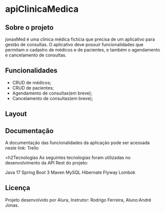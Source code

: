 <h1>apiClinicaMedica</h1>

<h2>Sobre o projeto</h2>
jonaxMed é uma clínica médica fictícia que precisa de um aplicativo para gestão de consultas. O aplicativo deve possuir funcionalidades que permitam o cadastro de médicos e de pacientes, e também o agendamento e cancelamento de consultas.

<h2>Funcionalidades</h2>
<ul>
 <li>CRUD de médicos;</li>
 <li>CRUD de pacientes;</li>
 <li>Agendamento de consultas(em breve);</li>
 <li>Cancelamento de consultas(em breve);</li>
</ul>

<h2>Layout</h2>


<h2>Documentação</h2>
A documentação das funcionalidades da aplicação pode ser acessada neste link: Trello

<h2Tecnologias</h2>
As seguintes tecnologias foram utilizadas no desenvolvimento da API Rest do projeto:

Java 17
Spring Boot 3
Maven
MySQL
Hibernate
Flyway
Lombok

<h2>Licença</h2>
Projeto desenvolvido por Alura, Instrutor: Rodrigo Ferreira, Aluno:André Jonas.

